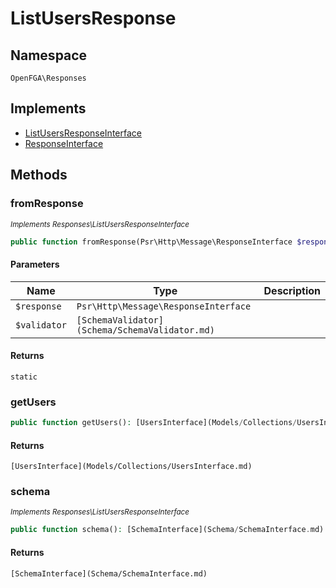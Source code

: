 # ListUsersResponse


## Namespace
`OpenFGA\Responses`

## Implements
* [ListUsersResponseInterface](Responses/ListUsersResponseInterface.md)
* [ResponseInterface](Responses/ResponseInterface.md)

## Methods
### fromResponse

*<small>Implements Responses\ListUsersResponseInterface</small>*  

```php
public function fromResponse(Psr\Http\Message\ResponseInterface $response, [SchemaValidator](Schema/SchemaValidator.md) $validator): static
```


#### Parameters
| Name | Type | Description |
|------|------|-------------|
| `$response` | `Psr\Http\Message\ResponseInterface` |  |
| `$validator` | `[SchemaValidator](Schema/SchemaValidator.md)` |  |

#### Returns
`static` 

### getUsers


```php
public function getUsers(): [UsersInterface](Models/Collections/UsersInterface.md)
```



#### Returns
`[UsersInterface](Models/Collections/UsersInterface.md)` 

### schema

*<small>Implements Responses\ListUsersResponseInterface</small>*  

```php
public function schema(): [SchemaInterface](Schema/SchemaInterface.md)
```



#### Returns
`[SchemaInterface](Schema/SchemaInterface.md)` 

